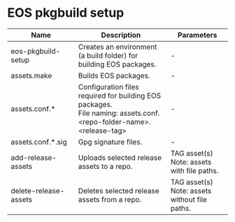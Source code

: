 # EOS pkgbuild setup
Name | Description | Parameters
---- | ------- | ------
eos-pkgbuild-setup | Creates an environment (a build folder) for building EOS packages. | -
assets.make | Builds EOS packages. | -
assets.conf.\* | Configuration files required for building EOS packages.<br>File naming: assets.conf.\<repo-folder-name\>.\<release-tag\> | -
assets.conf.\*.sig | Gpg signature files. | -
add-release-assets | Uploads selected release assets to a repo. | TAG asset(s)<br>Note: assets with file paths.
delete-release-assets | Deletes selected release assets from a repo. | TAG asset(s)<br>Note: assets without file paths.
